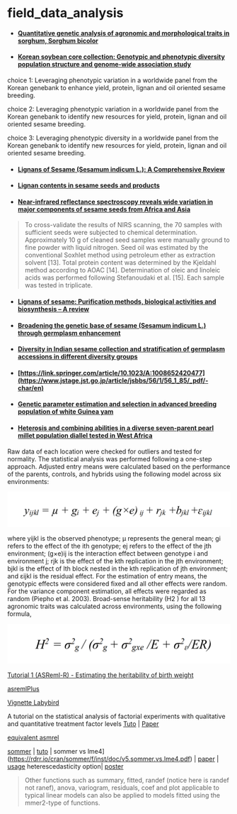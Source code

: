 # field_data_analysis


- #### [Quantitative genetic analysis of agronomic and morphological traits in sorghum, Sorghum bicolor](https://www.frontiersin.org/articles/10.3389/fpls.2015.00945/full)


- #### [Korean soybean core collection: Genotypic and phenotypic diversity population structure and genome-wide association study](https://journals.plos.org/plosone/article?id=10.1371/journal.pone.0224074)



choice 1: Leveraging phenotypic variation in a worldwide panel from the Korean genebank to enhance yield, protein, lignan and oil oriented sesame breeding.

choice 2: Leveraging phenotypic variation in a worldwide panel from the Korean genebank to identify new resources for yield, protein, lignan and oil oriented sesame breeding.


choice 3: Leveraging phenotypic diversity in a worldwide panel from the Korean genebank to identify new resources for yield, protein, lignan and oil oriented sesame breeding.


- #### [Lignans of Sesame (Sesamum indicum L.): A Comprehensive Review](https://www.mdpi.com/1420-3049/26/4/883/htm)


- #### [Lignan contents in sesame seeds and products](https://onlinelibrary.wiley.com/doi/pdf/10.1002/ejlt.200700057)


- #### [Near-infrared reflectance spectroscopy reveals wide variation in major components of sesame seeds from Africa and Asia](https://www.sciencedirect.com/science/article/pii/S2214514117301149#!)


> To cross-validate the results of NIRS scanning, the 70 samples with sufficient seeds were subjected to chemical determination. Approximately 10 g of cleaned seed samples were manually ground to fine powder with liquid nitrogen. Seed oil was estimated by the conventional Soxhlet method using petroleum ether as extraction solvent [13]. Total protein content was determined by the Kjeldahl method according to AOAC [14]. Determination of oleic and linoleic acids was performed following Stefanoudaki et al. [15]. Each sample was tested in triplicate.



- #### [Lignans of sesame: Purification methods, biological activities and biosynthesis – A review](https://www.sciencedirect.com/science/article/pii/S0045206813000266)


- #### [Broadening the genetic base of sesame (Sesamum indicum L.) through germplasm enhancement](https://www.cambridge.org/core/journals/plant-genetic-resources/article/broadening-the-genetic-base-of-sesame-sesamum-indicum-l-through-germplasm-enhancement/8F5A35415966AA813B3484EA291CCC40)


- #### [Diversity in Indian sesame collection and stratification of germplasm accessions in different diversity groups](https://link.springer.com/article/10.1023/A:1008652420477)


- #### [https://link.springer.com/article/10.1023/A:1008652420477](https://www.jstage.jst.go.jp/article/jsbbs/56/1/56_1_85/_pdf/-char/en)









- #### [Genetic parameter estimation and selection in advanced breeding population of white Guinea yam](https://www.tandfonline.com/doi/pdf/10.1080/15427528.2021.1881012)






- #### [Heterosis and combining abilities in a diverse seven-parent pearl millet population diallel tested in West Africa](https://assets.researchsquare.com/files/rs-232609/v1_stamped.pdf)




Raw data of each location were checked for outliers and tested for normality. The statistical analysis was performed following a one-step approach. Adjusted entry means were calculated based on the performance of the parents, controls, and hybrids using the following model across six environments:



   ![eq1](https://github.com/Yedomon/field_data_analysis/blob/main/equation1.PNG?raw=true)






where yijkl is the observed phenotype; µ represents the general mean; gi refers to the effect of the ith genotype; ej refers to the effect of the jth environment; (g×e)ij is the interaction effect between genotype i and environment j; rjk is the effect of the kth replication in the jth environment; bjkl is the effect of lth block nested in the kth replication of jth environment; and εijkl is the residual effect. For the estimation of entry means, the genotypic effects were considered fixed and all other effects were random. For the variance component estimation, all effects were regarded as random (Piepho et al. 2003). Broad-sense heritability (H2 ) for all 13 agronomic traits was calculated
across environments, using the following formula,

![eq2](https://github.com/Yedomon/field_data_analysis/blob/main/equation2.PNG?raw=true)



[Tutorial 1 (ASReml-R) - Estimating the heritability of birth weight](https://www.wildanimalmodels.org/tiki-download_wiki_attachment.php?attId=3)



[asremlPlus](https://github.com/briencj/asremlPlus)


[Vignette Labybird](https://github.com/briencj/asremlPlus/blob/master/vignettes/Ladybird.asreml.pdf)


A tutorial on the statistical analysis of factorial experiments with qualitative and quantitative treatment factor levels [Tuto](https://cran.r-project.org/web/packages/agriTutorial/vignettes/agriTutorialVignette.pdf) | [Paper](https://onlinelibrary.wiley.com/doi/full/10.1111/jac.12267)



[equivalent asmrel](https://stats.stackexchange.com/questions/18709/lme4-or-other-open-source-r-package-code-equivalent-to-asreml-r)

[sommer](https://www.rdocumentation.org/packages/sommer/versions/4.1.2/vignettes/v5.sommer.vs.lme4.Rmd)  | [tuto](https://rdrr.io/cran/sommer/) | sommer vs lme4](https://rdrr.io/cran/sommer/f/inst/doc/v5.sommer.vs.lme4.pdf)  | [paper](https://journals.plos.org/plosone/article?id=10.1371/journal.pone.0156744) | [usage](http://finzi.psych.upenn.edu/R/library/sommer/html/mmer2.html) heterescedasticity option| [poster](https://ausbiometric2019.org/posters/Sam_Rogers_IBS_poster.pdf)


> Other functions such as summary, fitted, randef (notice here is randef not ranef), anova, variogram, residuals, coef and plot applicable to typical linear models can also be applied to models fitted using the mmer2-type of functions.
